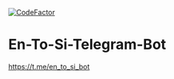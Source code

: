 <a href="https://www.codefactor.io/repository/github/sl-sanda-ru/sinhala-dictionary-tg-bot"><img src="https://www.codefactor.io/repository/github/sl-sanda-ru/sinhala-dictionary-tg-bot/badge" alt="CodeFactor" /></a>
# En-To-Si-Telegram-Bot
https://t.me/en_to_si_bot
